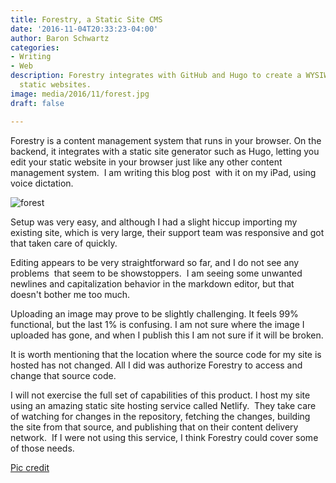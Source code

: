 ```yaml
---
title: Forestry, a Static Site CMS
date: '2016-11-04T20:33:23-04:00'
author: Baron Schwartz
categories:
- Writing
- Web
description: Forestry integrates with GitHub and Hugo to create a WYSIWYG CMS for
  static websites.
image: media/2016/11/forest.jpg
draft: false

---
```

Forestry is a content management system that runs in your browser. On the backend, it integrates with a static site generator such as Hugo, letting you edit your static website in your browser just like any other content management system.  I am writing this blog post  with it on my iPad, using voice dictation.

<!--more-->

![forest](/media/2016/11/forest.jpg)

Setup was very easy, and although I had a slight hiccup importing my existing site, which is very large, their support team was responsive and got that taken care of quickly.

Editing appears to be very straightforward so far, and I do not see any problems  that seem to be showstoppers.  I am seeing some unwanted newlines and capitalization behavior in the markdown editor, but that doesn't bother me too much.

Uploading an image may prove to be slightly challenging. It feels 99% functional, but the last 1% is confusing. I am not sure where the image I uploaded has gone, and when I publish this I am not sure if it will be broken.

It is worth mentioning that the location where the source code for my site is hosted has not changed. All I did was authorize Forestry to access and change that source code.

I will not exercise the full set of capabilities of this product. I host my site using an amazing static site hosting service called Netlify.  They take care of watching for changes in the repository, fetching the changes, building the site from that source, and publishing that on their content delivery network.  If I were not using this service, I think Forestry could cover some of those needs.

[Pic credit](https://www.pexels.com/photo/nature-forest-trees-fog-4827/)